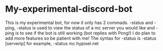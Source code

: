 # My-experimental-discord-bot
This is my experimental bot, for now it only has 2 commads.
-status and -ping, -status is used to view the status of a mc server you would like and -ping is to see if the bot is still working (bot replies with Pong!)
I do plan to add more features so be patient with me!
The syntax for -status is -status [serverip] for example, -status mc.hypixel.net
